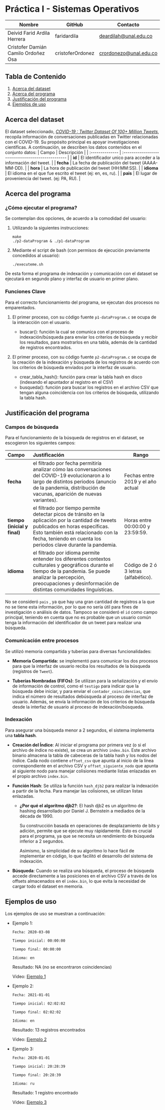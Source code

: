 
# Práctica I - Sistemas Operativos

| Nombre           | GitHub   | Contacto              |
| ---------------- | -------- |-------------------------|
| Deivid Farid Ardila Herrera | faridardila | deardilah@unal.edu.co |
| Cristofer Damián Camilo Ordoñez Osa | cristoferOrdonez| crordonezo@unal.edu.co |


## Tabla de Contenido
1. [Acerca del dataset](#Acerca-del-dataset)
2. [Acerca del programa](#Acerca-del-programa)
3. [Justificación del programa](#Justificación-del-programa)
4. [Ejemplos de uso](#Ejemplos-de-uso)

## Acerca del dataset

El dataset seleccionado, [*COVID-19 : Twitter Dataset Of 100+ Million Tweets*](https://www.kaggle.com/datasets/adarshsng/covid19-twitter-dataset-of-100-million-tweets?select=full_dataset_clean.tsv), recopila información de conversaciones publicadas en Twitter relacionadas con el COVID-19. Su propósito principal es apoyar investigaciones científicas. A continuación, se describen los datos contenidos en el conjunto datos:
| Campo           | Descripción                                        |
| :-------------- | :------------------------------------------------- | 
| **id** | El identificador unico para acceder a la información del tweet. | 
| **fecha** | La fecha de publicación del tweet (AAAA-MM-DD).    |
| **hora** | La hora de publicación del tweet (HH:MM:SS).       |
| **idioma** | El idioma en el que fue escrito el tweet (ej: en, es, ru). |
| **pais** | El lugar de proveniencia del tweet. (ej: PA, RU).               | 

## Acerca del programa

### ¿Cómo ejecutar el programa?

Se contemplan dos opciones, de acuerdo a la comodidad del usuario:

1. Utilizando la siguientes instrucciones:

    ```console
    make
    ./p2-dataProgram & ./p1-dataProgram
    ```
2. Mediante el script de bash (con permisos de ejecución previamente concedidos al usuario):

    ```console
    ./executeme.sh
    ```

De esta forma el programa de indexación y comunicación con el dataset se ejecutará en segundo plano y interfaz de usuario en primer plano.


###  Funciones Clave

Para el correcto funcionamiento del programa, se ejecutan dos procesos no emparentados.

1. El primer proceso, con su código fuente `p1-dataProgram.c` se ocupa de la interacción con el usuario.

    * buscar(): función la cual se comunica con el proceso de indexación/búsqueda para enviar los criterios de búsqueda y recibir los resultados, para mostrarlos en una tabla, además de la cantidad de registros encontrados.

  
2. El primer proceso, con su código fuente `p2-dataProgram.c` se ocupa de la creación de la indexación y búsqueda de los registros de acuerdo con los criterios de búsqueda enviados por la interfaz de usuario.
    
    * crear_tabla_hash(): función para crear la tabla hash en disco (indexando el apuntador al registro en el CSV)
    * busqueda(): función para buscar los registros en el archivo CSV que tengan alguna coincidencia con los criterios de búsqueda, utilizando la tabla hash.


## Justificación del programa


### Campos de búsqueda

Para el funcionamiento de la búsqueda de registros en el dataset, se escogieron los siguientes campos:

| Campo           | Justificación                                        | Rango     |
| :-------------- | :------------------------------------------------- | -------------|
| **fecha** | el filtrado por fecha permitiría analizar cómo las conversaciones del COVID-19 evolucionaron a lo largo de distintos periodos (anuncio de la pandemia, distribución de vacunas, aparición de nuevas variantes).    |Fechas entre 2019 y el año actual|
| **tiempo (inicial y final)** | el filtrado por tiempo permite detectar picos de tránsito en la aplicación por la cantidad de tweets publicados en horas específicas. Esto también está relacionado con la fecha, teniendo en cuenta los periodos clave durante la pandemia.       | Horas entre 00:00:00 y 23:59:59. |
| **idioma** | el filtrado por idioma permite entender los diferentes contextos culturales y geográficos durante el tiempo de la pandemia. Se puede analizar la percepción, preocupaciones y desinformación de distintas comunidades linguísticas.  | Código de 2 ó 3 letras (alfabético).  |


No se consideró `pais` , ya que hay una gran cantidad de registros a la que no se tiene esta información, por lo que no sería útil para fines de investigación o análisis de datos. Tampoco se consideró el `id` como campo principal, teniendo en cuenta que no es probable que un usuario común tenga la información del identificador de un tweet para realizar una búsqueda.

### Comunicación entre procesos
Se utilizó memoria compartida y tuberías para diversas funcionalidades:

- **Memoria Compartida:** se implementó para comunicar los dos procesos para que la interfaz de usuario reciba los resultados de la búsqueda (registros de `Tweet`).

- **Tuberías Nombradas (FIFOs)**: Se utilizan para la señalización y el envío de información de control, como el `testigo` para indicar que la búsqueda debe iniciar, y para enviar el `contador_coincidencias`, que indica el número de resultados debúsqueda al proceso de interfaz de usuario. Además, se envía la información de los criterios de búsqueda desde la interfaz de usuario al proceso de indexación/búsqueda.

### Indexación
Para asegurar una búsqueda menor a 2 segundos, el sistema implementa una **tabla hash**.

* **Creación del Índice**: Al iniciar el programa por primera vez (o si el archivo de índice no existe), se crea un archivo `index.bin`. Este archivo binario almacena la tabla de cabeceras de la tabla hash y los nodos del índice. Cada nodo contiene `offset_csv` que apunta al inicio de la línea correspondiente en el archivo CSV y `offset_siguiente_nodo` que apunta al siguiente nodo para manejar colisiones mediante listas enlazadas en el propio archivo `index.bin`.
* **Función Hash**: Se utiliza la función `hash_djb2` para realizar la indexación a partir de la fecha. Para manejar las colisiones, se utilizan listas enlazadas.
    * **¿Por qué el algoritmo djb2?**: El hash djb2 es un algoritmo de hashing desarrollado por Daniel J. Bernstein a mediados de la década de 1990. 
    
        Su construcción basada en operaciones de desplazamiento de bits y adición, permite que se ejecute muy rápidamente. Esto es crucial para el programa, ya que se necesita un rendimiento de búsqueda inferior a 2 segundos.
        
        Asimismo, la simplicidad de su algoritmo lo hace fácil de implementar en código, lo que facilitó el desarrollo del sistema de indexación.


* **Búsqueda**: Cuando se realiza una búsqueda, el proceso de búsqueda accede directamente a las posiciones en el archivo CSV a través de los offsets almacenados en el `index.bin`, lo que evita la necesidad de cargar todo el dataset en memoria.


## Ejemplos de uso 

Los ejemplos de uso se muestran a continuación:

- Ejemplo 1: 
    ```console
    Fecha: 2020-03-08

    Tiempo inicial: 00:00:00

    Tiempo final: 00:00:00

    Idioma: en
    ```

    Resultado: NA (no se encontraron coincidencias)

    Video: [Ejemplo 1](https://drive.google.com/file/d/1yF3abt5WhG6Ga5k4F-qZr0c7M6LSZc5M/view?usp=sharing)

- Ejemplo 2:

    ```console
    Fecha: 2021-01-01

    Tiempo inicial: 02:02:02

    Tiempo final: 02:02:02

    Idioma: en
    ```

    Resultado: 13 registros encontrados

    Video: [Ejemplo 2](https://drive.google.com/file/d/1-6B5TzvgpbSCA95nIgSeB-yKL_XSgTL-/view?usp=sharing)

- Ejemplo 3:

    ```console
    Fecha: 2020-01-01
    
    Tiempo inicial: 20:28:39
    
    Tiempo final: 20:28:39
    
    Idioma: ru
    ```

    Resultado: 1 registro encontrado

    Video: [Ejemplo 3](https://drive.google.com/file/d/15bwUQCBrp1Gmj93Isn6xhRJHGIDZckN_/view?usp=sharing)


